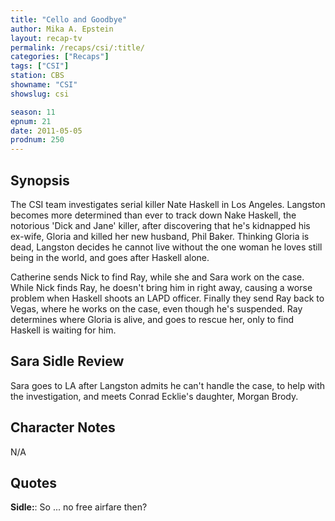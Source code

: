 ```yaml
---
title: "Cello and Goodbye"
author: Mika A. Epstein
layout: recap-tv
permalink: /recaps/csi/:title/
categories: ["Recaps"]
tags: ["CSI"]
station: CBS
showname: "CSI"
showslug: csi

season: 11  
epnum: 21  
date: 2011-05-05
prodnum: 250  
---
```


## Synopsis

The CSI team investigates serial killer Nate Haskell in Los Angeles. Langston becomes more determined than ever to track down Nake Haskell, the notorious 'Dick and Jane' killer, after discovering that he's kidnapped his ex-wife, Gloria and killed her new husband, Phil Baker. Thinking Gloria is dead, Langston decides he cannot live without the one woman he loves still being in the world, and goes after Haskell alone.

Catherine sends Nick to find Ray, while she and Sara work on the case. While Nick finds Ray, he doesn't bring him in right away, causing a worse problem when Haskell shoots an LAPD officer. Finally they send Ray back to Vegas, where he works on the case, even though he's suspended. Ray determines where Gloria is alive, and goes to rescue her, only to find Haskell is waiting for him.

## Sara Sidle Review

Sara goes to LA after Langston admits he can't handle the case, to help with the investigation, and meets Conrad Ecklie's daughter, Morgan Brody.

## Character Notes

N/A

## Quotes

**Sidle:**: So ... no free airfare then?


